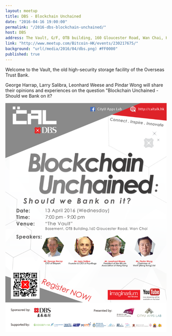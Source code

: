 ```yaml
---
layout: meetup
title: DBS - Blockchain Unchained
date: "2016-04-16 19:00:00"
permalink: "/2016-dbs-blockchain-unchained/"
host: DBS
address: The Vault, G/F, OTB building, 160 Gloucester Road, Wan Chai, Hong Kong
link: "http://www.meetup.com/Bitcoin-HK/events/230217675/"
background: "url(/media/2016/04/dbs.png) #FF0000"
published: true
---
```



Welcome to the Vault, the old high-security storage facility of the Overseas Trust Bank.


George Harrap, <span data-passname="larry">Larry Salibra</span>, <span data-passname="liongrass">Leonhard Weese</span> and Pindar Wong will share their opinions and experiences on the question "Blockchain Unchained - Should we Bank on it?


<img src="/media/2016/04/dbs.png">
